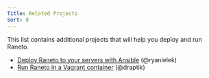 ```yaml
---
Title: Related Projects
Sort: 9
---
```


This list contains additional projects that will help you deploy and run Raneto.  

- [Deploy Raneto to your servers with Ansible](https://github.com/ryanlelek/raneto-devops) (@ryanlelek)
- [Run Raneto in a Vagrant container](https://github.com/draptik/vagrant-raneto) (@draptik)
